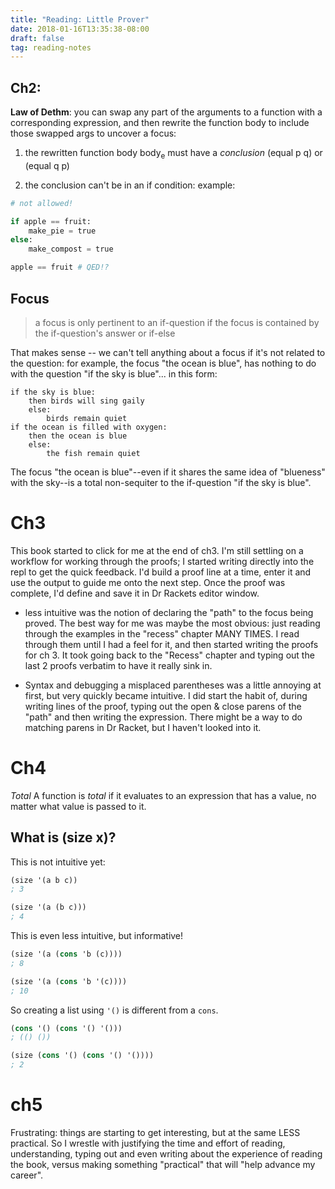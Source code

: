 ```yaml
---
title: "Reading: Little Prover"
date: 2018-01-16T13:35:38-08:00
draft: false
tag: reading-notes
---
```


## Ch2:

__Law of Dethm__:
you can swap any part of the arguments to a function with a corresponding expression, and then rewrite the function body
to include those swapped args to uncover a focus:

1. the rewritten function body body<sub>e</sub> must have a _conclusion_
   (equal p q) or (equal q p)

2. the conclusion can't be in an if condition:
example:

```python
# not allowed!

if apple == fruit:
    make_pie = true
else:
    make_compost = true

apple == fruit # QED!?
```

## Focus
>a focus is only pertinent to an if-question if the focus is contained by
>the if-question's answer or if-else

That makes sense -- we can't tell anything about a focus if it's 
not related to the question:
for example, the focus "the ocean is blue", has nothing to do with the question
"if the sky is blue"...
in this form:

    if the sky is blue:
        then birds will sing gaily
        else:
            birds remain quiet
    if the ocean is filled with oxygen:
        then the ocean is blue
        else:
            the fish remain quiet
        
The focus "the ocean is blue"--even if it shares the same idea of "blueness" with the sky--is a total non-sequiter to the if-question
"if the sky is blue".

# Ch3
This book started to click for me at the end of ch3. I'm still settling on a
workflow for working through the proofs; I started writing directly into the
repl to get the quick feedback. I'd build a proof line at a time, enter it and
use the output to guide me onto the next step. Once the proof was complete, I'd
define and save it in Dr Rackets editor window.

*   less intuitive was the notion of declaring the "path" to the focus
    being proved. The best way for me was maybe the most obvious: 
    just reading through the examples in the "recess" chapter MANY TIMES. I read
    through them until I had a feel for it, and then started writing the proofs for ch 3. 
    It took going back to the "Recess" chapter and typing out the last 2
    proofs verbatim to have it really sink in.

*   Syntax and debugging a misplaced parentheses was a little annoying at first, but
    very quickly became intuitive. I did start the habit of, during writing
    lines of the proof, typing out the open & close parens of the "path" and
    then writing the expression. There might be a way to do matching parens in
    Dr Racket, but I haven't looked into it.
    
# Ch4
*Total*
A function is _total_ if it evaluates to an expression that has a value, no
matter what value is passed to it.

## What is (size x)?
This is not intuitive yet:
```scheme
(size '(a b c))
; 3

(size '(a (b c)))
; 4
```

This is even less intuitive, but informative!
```scheme
(size '(a (cons 'b (c))))
; 8

(size '(a (cons 'b '(c))))
; 10
```

So creating a list using `'()` is different from a `cons`.

```scheme
(cons '() (cons '() '()))
; (() ())

(size (cons '() (cons '() '())))
; 2
```

# ch5
Frustrating: things are starting to get interesting, but at the same LESS
practical. So I wrestle with justifying the time and effort of reading,
understanding, typing out and even writing about the experience of reading the
book, versus making something "practical" that will "help advance my career". 
